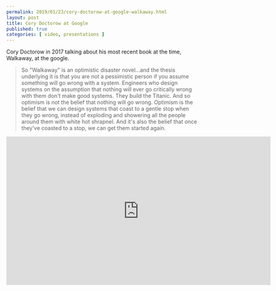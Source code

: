 ```yaml
---
permalink: 2019/01/23/cory-doctorow-at-google-walkaway.html
layout: post
title: Cory Doctorow at Google
published: true 
categories: [ video, presentations ]
---
```


Cory Doctorow in 2017 talking about his most recent book at the time, Walkaway, at the google.

<blockquote>
So "Walkaway" is an optimistic disaster novel...and the thesis underlying it is that you are not a pessimistic person if you 
assume something will go wrong with a system. Engineers who design systems on the assumption that nothing will ever go 
critically wrong with them don't make good systems. They build the Titanic. And so optimism is not the belief that nothing 
will go wrong. Optimism is the belief that we can design systems that coast to a gentle stop when they go wrong, instead of 
exploding and showering all the people around them with white hot shrapnel. And it's also the belief that once they've 
coasted to a stop, we can get them started again.
</blockquote>


<iframe width="695" height="391" src="https://www.youtube.com/embed/9gfHFtrM_xA" frameborder="0" allow="accelerometer; autoplay; encrypted-media; gyroscope; picture-in-picture" allowfullscreen></iframe>

